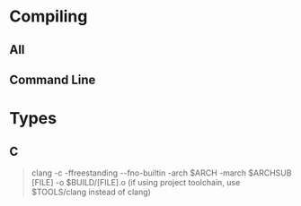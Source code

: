 Compiling
========================================

All
----------------------------------------

Command Line
----------------------------------------
# Types

## C
>    clang -c -ffreestanding --fno-builtin -arch $ARCH -march $ARCHSUB [FILE] -o $BUILD/[FILE].o
> (if using project toolchain, use $TOOLS/clang instead of clang)
